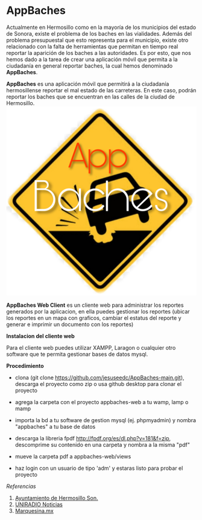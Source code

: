 ﻿# AppBaches
Actualmente en Hermosillo como en la mayoría de los municipios del estado de Sonora, existe el problema de los baches en las vialidades. Además del problema presupuestal que esto representa para el municipio, existe otro relacionado con la falta de herramientas que permitan en tiempo real reportar la aparición de los baches a las autoridades. Es por esto, que nos hemos dado a la tarea de crear una aplicación móvil que permita a la ciudadanía en general reportar baches, la cual hemos denominado **AppBaches**. 

**AppBaches** es una aplicación móvil que permitirá a la ciudadanía hermosillense reportar el mal estado de las carreteras. En este caso, podrán reportar los baches que se encuentran en las calles de la ciudad de Hermosillo.
![logo](PicsArt_09-27-09.00.35.png)

**AppBaches Web Client** es un cliente web para administrar los reportes generados por la aplicacion, en ella puedes gestionar los reportes (ubicar los reportes en un mapa con graficos, cambiar el estatus del reporte y generar e imprimir un documento con los reportes) 

**Instalacion del cliente web** 

Para el cliente web puedes utilizar XAMPP, Laragon o cualquier otro software que te permita gestionar bases de datos mysql.

**Procedimiento** 

- clona (git clone https://github.com/jesuseedc/AppBaches-main.git), descarga el proyecto como zip o usa github desktop para clonar el proyecto

- agrega la carpeta con el proyecto appbaches-web a tu wamp, lamp o mamp

- importa la bd a tu software de gestion mysql (ej. phpmyadmin) y nombra "appbaches" a tu base de datos

- descarga la libreria fpdf http://fpdf.org/es/dl.php?v=181&f=zip, descomprime su contenido en una carpeta y nombra a la misma "pdf" 

- mueve la carpeta pdf a appbaches-web/views

- haz login con un usuario de tipo 'adm' y estaras listo para probar el proyecto

*Referencias* 
  1. [Ayuntamiento de Hermosillo Son.](https://www.hermosillo.gob.mx/entidades/?id=14)
  2. [UNIRADIO Noticias](https://www.uniradionoticias.com/noticias/hermosillo/572807/baches-en-tu-colonia-reportalos.html)
  3. [Marquesina.mx](http://marquesina.mx/52870/)

